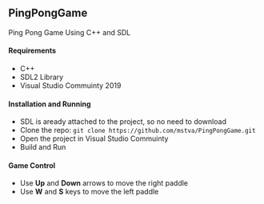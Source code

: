 ## PingPongGame
Ping Pong Game Using C++ and SDL

#### Requirements
- C++
- SDL2 Library
- Visual Studio Commuinty 2019

#### Installation and Running
- SDL is aready attached to the project, so no need to download
- Clone the repo: `git clone https://github.com/mstva/PingPongGame.git`
- Open the project in Visual Studio Commuinty
- Build and Run

#### Game Control
- Use **Up** and **Down** arrows to move the right paddle
- Use **W** and **S** keys to move the left paddle

